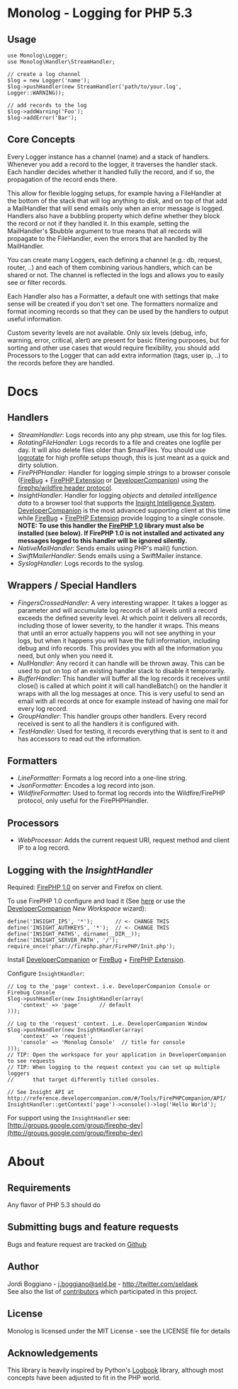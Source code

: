 Monolog - Logging for PHP 5.3
=============================

Usage
-----

    use Monolog\Logger;
    use Monolog\Handler\StreamHandler;

    // create a log channel
    $log = new Logger('name');
    $log->pushHandler(new StreamHandler('path/to/your.log', Logger::WARNING));

    // add records to the log
    $log->addWarning('Foo');
    $log->addError('Bar');

Core Concepts
-------------

Every Logger instance has a channel (name) and a stack of handlers. Whenever you add a record to the logger, it traverses the handler stack. Each handler decides whether it handled fully the record, and if so, the propagation of the record ends there.

This allow for flexible logging setups, for example having a FileHandler at the bottom of the stack that will log anything to disk, and on top of that add a MailHandler that will send emails only when an error message is logged. Handlers also have a bubbling property which define whether they block the record or not if they handled it. In this example, setting the MailHandler's $bubble argument to true means that all records will propagate to the FileHandler, even the errors that are handled by the MailHandler.

You can create many Loggers, each defining a channel (e.g.: db, request, router, ..) and each of them combining various handlers, which can be shared or not. The channel is reflected in the logs and allows you to easily see or filter records.

Each Handler also has a Formatter, a default one with settings that make sense will be created if you don't set one. The formatters normalize and format incoming records so that they can be used by the handlers to output useful information.

Custom severity levels are not available. Only six levels (debug, info, warning, error, critical, alert) are present for basic filtering purposes, but for sorting and other use cases that would require flexibility, you should add Processors to the Logger that can add extra information (tags, user ip, ..) to the records before they are handled.

Docs
====

Handlers
--------

- _StreamHandler_: Logs records into any php stream, use this for log files.
- _RotatingFileHandler_: Logs records to a file and creates one logfile per day. It will also delete files older than $maxFiles. You should use [logrotate](http://linuxcommand.org/man_pages/logrotate8.html) for high profile setups though, this is just meant as a quick and dirty solution.
- _FirePHPHandler_: Handler for logging simple _strings_ to a browser console ([FireBug](http://getfirebug.com/) + [FirePHP Extension](http://www.firephp.org/) or [DeveloperCompanion](http://developercompanion.com/)) using the [firephp/wildfire header protocol](http://www.firephp.org/Wiki/Reference/Protocol).
- _InsightHandler_: Handler for logging _objects_ and _detailed intelligence data_ to a browser tool that supports the [Insight Intelligence System](http://www.christophdorn.com/Research/#insight). [DeveloperCompanion](http://developercompanion.com/) is the most advanced supporting client at this time while [FireBug](http://getfirebug.com/) + [FirePHP Extension](http://www.firephp.org/) provide logging to a single console. **NOTE: To use this handler the [FirePHP 1.0](http://reference.developercompanion.com/#/Tools/FirePHPCompanion/Introduction/) library must also be installed (see below). If FirePHP 1.0 is not installed and activated any messages logged to this handler will be ignored silently.**
- _NativeMailHandler_: Sends emails using PHP's mail() function.
- _SwiftMailerHandler_: Sends emails using a SwiftMailer instance.
- _SyslogHandler_: Logs records to the syslog.

Wrappers / Special Handlers
---------------------------

- _FingersCrossedHandler_: A very interesting wrapper. It takes a logger as parameter and will accumulate log records of all levels until a record exceeds the defined severity level. At which point it delivers all records, including those of lower severity, to the handler it wraps. This means that until an error actually happens you will not see anything in your logs, but when it happens you will have the full information, including debug and info records. This provides you with all the information you need, but only when you need it.
- _NullHandler_: Any record it can handle will be thrown away. This can be used to put on top of an existing handler stack to disable it temporarily.
- _BufferHandler_: This handler will buffer all the log records it receives until close() is called at which point it will call handleBatch() on the handler it wraps with all the log messages at once. This is very useful to send an email with all records at once for example instead of having one mail for every log record.
- _GroupHandler_: This handler groups other handlers. Every record received is sent to all the handlers it is configured with.
- _TestHandler_: Used for testing, it records everything that is sent to it and has accessors to read out the information.

Formatters
----------

- _LineFormatter_: Formats a log record into a one-line string.
- _JsonFormatter_: Encodes a log record into json.
- _WildfireFormatter_: Used to format log records into the Wildfire/FirePHP protocol, only useful for the FirePHPHandler.

Processors
----------

- _WebProcessor_: Adds the current request URI, request method and client IP to a log record.

Logging with the _InsightHandler_
---------------------------------

Required: [FirePHP 1.0](http://reference.developercompanion.com/#/Tools/FirePHPCompanion/Install/) on server and Firefox on client.

To use FirePHP 1.0 configure and load it (See [here](http://reference.developercompanion.com/#/Tools/FirePHPCompanion/Install/) or use the [DeveloperCompanion](http://developercompanion.com/) _New Workspace_ wizard):

    define('INSIGHT_IPS', '*');       // <- CHANGE THIS
    define('INSIGHT_AUTHKEYS', '*');  // <- CHANGE THIS
    define('INSIGHT_PATHS', dirname(__DIR__));
    define('INSIGHT_SERVER_PATH', '/');
    require_once('phar://firephp.phar/FirePHP/Init.php');

Install [DeveloperCompanion](http://developercompanion.com/) or [FireBug](http://getfirebug.com/) + [FirePHP Extension](http://www.firephp.org/).

Configure `InsightHandler`:

    // Log to the 'page' context. i.e. DeveloperCompanion Console or Firebug Console
    $log->pushHandler(new InsightHandler(array(
        'context' => 'page'      // default
    )));

    // Log to the 'request' context. i.e. DeveloperCompanion Window
    $log->pushHandler(new InsightHandler(array(
        'context' => 'request',
        'console' => 'Monolog Console'  // title for console
    )));
    // TIP: Open the workspace for your application in DeveloperCompanion to see requests
    // TIP: When logging to the request context you can set up multiple loggers
    //      that target differently titled consoles.

    // See Insight API at http://reference.developercompanion.com/#/Tools/FirePHPCompanion/API/
    InsightHandler::getContext('page')->console()->log('Hello World');

For support using the `InsightHandler` see: [http://groups.google.com/group/firephp-dev](http://groups.google.com/group/firephp-dev)


About
=====

Requirements
------------

Any flavor of PHP 5.3 should do

Submitting bugs and feature requests
------------------------------------

Bugs and feature request are tracked on [Github](https://github.com/Seldaek/monolog/issues)

Author
------

Jordi Boggiano - <j.boggiano@seld.be> - <http://twitter.com/seldaek><br />
See also the list of [contributors](https://github.com/Seldaek/monolog/contributors) which participated in this project.

License
-------

Monolog is licensed under the MIT License - see the LICENSE file for details

Acknowledgements
----------------

This library is heavily inspired by Python's [Logbook](http://packages.python.org/Logbook/) library, although most concepts have been adjusted to fit in the PHP world.
